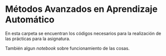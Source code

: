 # Métodos Avanzados en Aprendizaje Automático

En esta carpeta se encuentran los códigos necesarios para la realización de las prácticas para la asignatura.

También algun *notebook* sobre funcionamiento de las cosas.